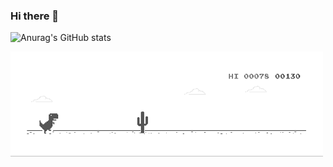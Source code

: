 ### Hi there 👋

![Anurag's GitHub stats](https://github-readme-stats.vercel.app/api?username=julieniut&theme=algolia&show_icons=true)


<img  src="https://github.com/julieniut/julieniut/blob/main/dino.gif"  width="500" />
